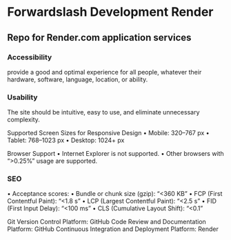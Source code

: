# Forwardslash Development Render

## Repo for Render.com application services

### Accessibility

provide a good and optimal experience for all people, whatever their 
hardware, software, language, location, or ability.

### Usability

The site should be intuitive, easy to use, and 
eliminate unnecessary complexity.

Supported Screen Sizes for Responsive Design
 • Mobile: 320–767 px
 • Tablet: 768–1023 px
 • Desktop: 1024+ px

 Browser Support
 • Internet Explorer is not supported.
 • Other browsers with “>0.25%” usage are supported.

 ### SEO

 • Acceptance scores:
 • Bundle or chunk size (gzip): “<360 KB”
 • FCP (First Contentful Paint): “<1.8 s”
 • LCP (Largest Contentful Paint): “<2.5 s”
 • FID (First Input Delay): “<100 ms”
 • CLS (Cumulative Layout Shift): “<0.1”

 Git Version Control Platform: GitHub
 Code Review and Documentation Platform: GitHub
 Continuous Integration and Deployment Platform: Render
